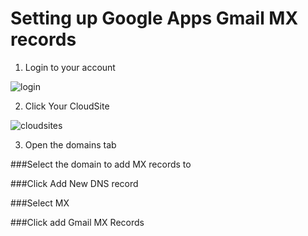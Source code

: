 Setting up Google Apps Gmail MX records
====

 1. Login to your account
 
![login][login]

 2. Click Your CloudSite
 
![cloudsites][menu-cloudsites]

 3. Open the domains tab



###Select the domain to add MX records to

###Click Add New DNS record

###Select MX

###Click add Gmail MX Records


[Login Link]:https://my.gearhost.com/Account/Login


[menu-cloudsites]: https://raw.githubusercontent.com/GearHost/docs/master/Images/menu-cloudsites.png
[login]: https://raw.githubusercontent.com/GearHost/docs/master/Images/login.png
